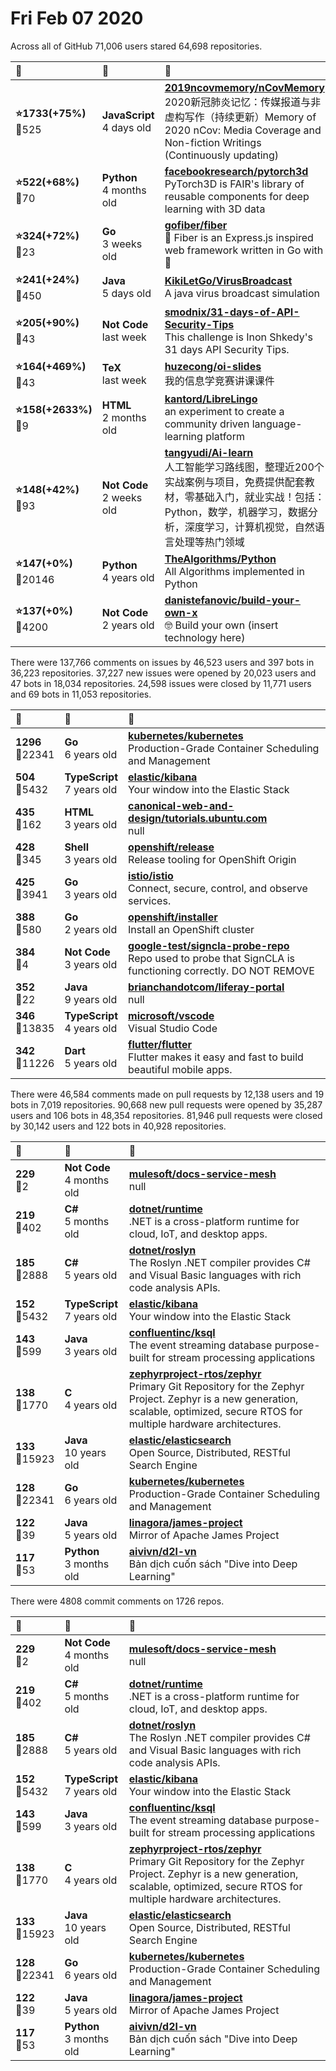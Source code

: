 # Fri Feb 07 2020

Across all of GitHub 71,006 users stared 
64,698 repositories. 

| :page_with_curl: | :calendar: | :page_with_curl: |
| :--- | :--- | :--- |
| **:star:1733(+75%)**<br>:twisted_rightwards_arrows:525 | **JavaScript**<br>4 days old | **[2019ncovmemory/nCovMemory](https://github.com/2019ncovmemory/nCovMemory)**<br>2020新冠肺炎记忆：传媒报道与非虚构写作（持续更新）Memory of 2020 nCov: Media Coverage and Non-fiction Writings (Continuously updating) |
| **:star:522(+68%)**<br>:twisted_rightwards_arrows:70 | **Python**<br>4 months old | **[facebookresearch/pytorch3d](https://github.com/facebookresearch/pytorch3d)**<br>PyTorch3D is FAIR's library of reusable components for deep learning with 3D data |
| **:star:324(+72%)**<br>:twisted_rightwards_arrows:23 | **Go**<br>3 weeks old | **[gofiber/fiber](https://github.com/gofiber/fiber)**<br>🚀 Fiber is an Express.js inspired web framework written in Go with 💖 |
| **:star:241(+24%)**<br>:twisted_rightwards_arrows:450 | **Java**<br>5 days old | **[KikiLetGo/VirusBroadcast](https://github.com/KikiLetGo/VirusBroadcast)**<br>A java virus broadcast simulation |
| **:star:205(+90%)**<br>:twisted_rightwards_arrows:43 | **Not Code**<br>last week | **[smodnix/31-days-of-API-Security-Tips](https://github.com/smodnix/31-days-of-API-Security-Tips)**<br>This challenge is Inon Shkedy's 31 days API Security Tips. |
| **:star:164(+469%)**<br>:twisted_rightwards_arrows:43 | **TeX**<br>last week | **[huzecong/oi-slides](https://github.com/huzecong/oi-slides)**<br>我的信息学竞赛讲课课件 |
| **:star:158(+2633%)**<br>:twisted_rightwards_arrows:9 | **HTML**<br>2 months old | **[kantord/LibreLingo](https://github.com/kantord/LibreLingo)**<br>an experiment to create a community driven language-learning platform |
| **:star:148(+42%)**<br>:twisted_rightwards_arrows:93 | **Not Code**<br>2 weeks old | **[tangyudi/Ai-learn](https://github.com/tangyudi/Ai-learn)**<br>人工智能学习路线图，整理近200个实战案例与项目，免费提供配套教材，零基础入门，就业实战！包括：Python，数学，机器学习，数据分析，深度学习，计算机视觉，自然语言处理等热门领域 |
| **:star:147(+0%)**<br>:twisted_rightwards_arrows:20146 | **Python**<br>4 years old | **[TheAlgorithms/Python](https://github.com/TheAlgorithms/Python)**<br>All Algorithms implemented in Python |
| **:star:137(+0%)**<br>:twisted_rightwards_arrows:4200 | **Not Code**<br>2 years old | **[danistefanovic/build-your-own-x](https://github.com/danistefanovic/build-your-own-x)**<br>🤓 Build your own (insert technology here) |

There were 137,766 comments on issues by 46,523 users and 397 bots in 36,223 repositories.
37,227 new issues were opened by 20,023 users and 47 bots in 18,034 repositories.
24,598 issues were closed by 11,771 users and 69 bots in 11,053 repositories.

| :speech_balloon: | :calendar: | :page_with_curl: |
| :--- | :--- | :--- |
| **1296**<br>:twisted_rightwards_arrows:22341 | **Go**<br>6 years old | **[kubernetes/kubernetes](https://github.com/kubernetes/kubernetes)**<br>Production-Grade Container Scheduling and Management |
| **504**<br>:twisted_rightwards_arrows:5432 | **TypeScript**<br>7 years old | **[elastic/kibana](https://github.com/elastic/kibana)**<br>Your window into the Elastic Stack |
| **435**<br>:twisted_rightwards_arrows:162 | **HTML**<br>3 years old | **[canonical-web-and-design/tutorials.ubuntu.com](https://github.com/canonical-web-and-design/tutorials.ubuntu.com)**<br>null |
| **428**<br>:twisted_rightwards_arrows:345 | **Shell**<br>3 years old | **[openshift/release](https://github.com/openshift/release)**<br>Release tooling for OpenShift Origin |
| **425**<br>:twisted_rightwards_arrows:3941 | **Go**<br>3 years old | **[istio/istio](https://github.com/istio/istio)**<br>Connect, secure, control, and observe services. |
| **388**<br>:twisted_rightwards_arrows:580 | **Go**<br>2 years old | **[openshift/installer](https://github.com/openshift/installer)**<br>Install an OpenShift cluster |
| **384**<br>:twisted_rightwards_arrows:4 | **Not Code**<br>3 years old | **[google-test/signcla-probe-repo](https://github.com/google-test/signcla-probe-repo)**<br>Repo used to probe that SignCLA is functioning correctly.  DO NOT REMOVE |
| **352**<br>:twisted_rightwards_arrows:22 | **Java**<br>9 years old | **[brianchandotcom/liferay-portal](https://github.com/brianchandotcom/liferay-portal)**<br>null |
| **346**<br>:twisted_rightwards_arrows:13835 | **TypeScript**<br>4 years old | **[microsoft/vscode](https://github.com/microsoft/vscode)**<br>Visual Studio Code |
| **342**<br>:twisted_rightwards_arrows:11226 | **Dart**<br>5 years old | **[flutter/flutter](https://github.com/flutter/flutter)**<br>Flutter makes it easy and fast to build beautiful mobile apps. |

There were 46,584 comments made on pull requests by 12,138 users and 19 bots in 7,019 repositories.
90,668 new pull requests were opened by 35,287 users and 106 bots in 48,354 repositories.
81,946 pull requests were closed by 30,142 users and 122 bots in 40,928 repositories.

| :speech_balloon: | :calendar: | :page_with_curl: |
| :--- | :--- | :--- |
| **229**<br>:twisted_rightwards_arrows:2 | **Not Code**<br>4 months old | **[mulesoft/docs-service-mesh](https://github.com/mulesoft/docs-service-mesh)**<br>null |
| **219**<br>:twisted_rightwards_arrows:402 | **C#**<br>5 months old | **[dotnet/runtime](https://github.com/dotnet/runtime)**<br>.NET is a cross-platform runtime for cloud, IoT, and desktop apps. |
| **185**<br>:twisted_rightwards_arrows:2888 | **C#**<br>5 years old | **[dotnet/roslyn](https://github.com/dotnet/roslyn)**<br>The Roslyn .NET compiler provides C# and Visual Basic languages with rich code analysis APIs. |
| **152**<br>:twisted_rightwards_arrows:5432 | **TypeScript**<br>7 years old | **[elastic/kibana](https://github.com/elastic/kibana)**<br>Your window into the Elastic Stack |
| **143**<br>:twisted_rightwards_arrows:599 | **Java**<br>3 years old | **[confluentinc/ksql](https://github.com/confluentinc/ksql)**<br>The event streaming database purpose-built for stream processing applications |
| **138**<br>:twisted_rightwards_arrows:1770 | **C**<br>4 years old | **[zephyrproject-rtos/zephyr](https://github.com/zephyrproject-rtos/zephyr)**<br>Primary Git Repository for the Zephyr Project. Zephyr is a new generation, scalable, optimized, secure RTOS for multiple hardware architectures. |
| **133**<br>:twisted_rightwards_arrows:15923 | **Java**<br>10 years old | **[elastic/elasticsearch](https://github.com/elastic/elasticsearch)**<br>Open Source, Distributed, RESTful Search Engine |
| **128**<br>:twisted_rightwards_arrows:22341 | **Go**<br>6 years old | **[kubernetes/kubernetes](https://github.com/kubernetes/kubernetes)**<br>Production-Grade Container Scheduling and Management |
| **122**<br>:twisted_rightwards_arrows:39 | **Java**<br>5 years old | **[linagora/james-project](https://github.com/linagora/james-project)**<br>Mirror of Apache James Project |
| **117**<br>:twisted_rightwards_arrows:53 | **Python**<br>3 months old | **[aivivn/d2l-vn](https://github.com/aivivn/d2l-vn)**<br>Bản dịch cuốn sách "Dive into Deep Learning" |

There were 4808 commit comments on 1726 repos.

| :speech_balloon: | :calendar: | :page_with_curl: |
| :--- | :--- | :--- |
| **229**<br>:twisted_rightwards_arrows:2 | **Not Code**<br>4 months old | **[mulesoft/docs-service-mesh](https://github.com/mulesoft/docs-service-mesh)**<br>null |
| **219**<br>:twisted_rightwards_arrows:402 | **C#**<br>5 months old | **[dotnet/runtime](https://github.com/dotnet/runtime)**<br>.NET is a cross-platform runtime for cloud, IoT, and desktop apps. |
| **185**<br>:twisted_rightwards_arrows:2888 | **C#**<br>5 years old | **[dotnet/roslyn](https://github.com/dotnet/roslyn)**<br>The Roslyn .NET compiler provides C# and Visual Basic languages with rich code analysis APIs. |
| **152**<br>:twisted_rightwards_arrows:5432 | **TypeScript**<br>7 years old | **[elastic/kibana](https://github.com/elastic/kibana)**<br>Your window into the Elastic Stack |
| **143**<br>:twisted_rightwards_arrows:599 | **Java**<br>3 years old | **[confluentinc/ksql](https://github.com/confluentinc/ksql)**<br>The event streaming database purpose-built for stream processing applications |
| **138**<br>:twisted_rightwards_arrows:1770 | **C**<br>4 years old | **[zephyrproject-rtos/zephyr](https://github.com/zephyrproject-rtos/zephyr)**<br>Primary Git Repository for the Zephyr Project. Zephyr is a new generation, scalable, optimized, secure RTOS for multiple hardware architectures. |
| **133**<br>:twisted_rightwards_arrows:15923 | **Java**<br>10 years old | **[elastic/elasticsearch](https://github.com/elastic/elasticsearch)**<br>Open Source, Distributed, RESTful Search Engine |
| **128**<br>:twisted_rightwards_arrows:22341 | **Go**<br>6 years old | **[kubernetes/kubernetes](https://github.com/kubernetes/kubernetes)**<br>Production-Grade Container Scheduling and Management |
| **122**<br>:twisted_rightwards_arrows:39 | **Java**<br>5 years old | **[linagora/james-project](https://github.com/linagora/james-project)**<br>Mirror of Apache James Project |
| **117**<br>:twisted_rightwards_arrows:53 | **Python**<br>3 months old | **[aivivn/d2l-vn](https://github.com/aivivn/d2l-vn)**<br>Bản dịch cuốn sách "Dive into Deep Learning" |

